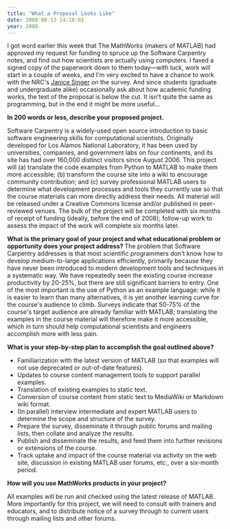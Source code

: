 ```yaml
---
title: "What a Proposal Looks Like"
date: 2008-06-13 14:18:01
year: 2008
---
```

I got word earlier this week that The MathWorks (makers of MATLAB) had approved my request for funding to spruce up the Software Carpentry notes, and find out how scientists are actually using computers. I faxed a signed copy of the paperwork down to them today—with luck, work will start in a couple of weeks, and I'm very excited to have a chance to work with the NRC's <a href="http://iit-iti.nrc-cnrc.gc.ca/personnel/singer_janice_e.html">Janice Singer</a> on the survey.  And since students (graduate and undergraduate alike) occasionally ask about how academic funding works, the text of the proposal is below the cut. It isn't quite the same as programming, but in the end it might be more useful...

<strong>In 200 words or less, describe your proposed project.</strong>

Software Carpentry is a widely-used open source introduction to basic software engineering skills for computational scientists. Originally developed for Los Alamos National Laboratory, it has been used by universities, companies, and government labs on four continents, and its site has had over 160,000 distinct visitors since August 2006. This project will (a) translate the code examples from Python to MATLAB to make them more accessible; (b) transform the course site into a wiki to encourage community contribution; and (c) survey professional MATLAB users to determine what development processes and tools they currently use so that the course materials can more directly address their needs. All material will be released under a Creative Commons license and/or published in peer-reviewed venues. The bulk of the project will be completed with six months of receipt of funding (ideally, before the end of 2008); follow-up work to assess the impact of the work will complete six months later.

<strong>What is the primary goal of your project and what educational problem or opportunity does your project address?
</strong>
The problem that Software Carpentry addresses is that most scientific programmers don't know how to develop medium-to-large applications efficiently, primarily because they have never been introduced to modern development tools and techniques in a systematic way. We have repeatedly seen the existing course increase productivity by 20-25%, but there are still significant barriers to entry. One of the most important is the use of Python as an example language: while it is easier to learn than many alternatives, it is yet another learning curve for the course's audience to climb. Surveys indicate that 50-75% of the course's target audience are already familiar with MATLAB; translating the examples in the course material will therefore make it more accessible, which in turn should help computational scientists and engineers accomplish more with less pain.

<strong>What is your step-by-step plan to accomplish the goal outlined above?</strong>
<ul>
  <li>Familiarization with the latest version of MATLAB (so that examples will not use deprecated or out-of-date features).</li>
  <li>Updates to course content management tools to support parallel examples.</li>
  <li>Translation of existing examples to static text.</li>
  <li>Conversion of course content from static text to MediaWiki or Markdown wiki format.</li>
  <li>(In parallel) Interview intermediate and expert MATLAB users to determine the scope and structure of the survey.</li>
  <li>Prepare the survey, disseminate it through public forums and mailing lists, then collate and analyze the results.</li>
  <li>Publish and disseminate the results, and feed them into further revisions or extensions of the course.</li>
  <li>Track uptake and impact of the course material via activity on the web site, discussion in existing MATLAB user forums, etc., over a six-month period.</li>
</ul>
<strong>How will you use MathWorks products in your project?</strong>

All examples will be run and checked using the latest release of MATLAB. More importantly for this project, we will need to consult with trainers and educators, and to distribute notice of a survey through to current users through mailing lists and other forums.
